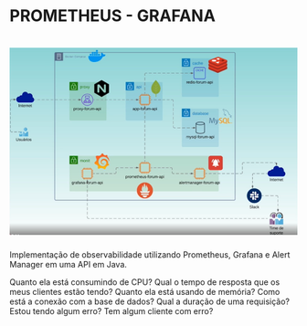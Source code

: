 # PROMETHEUS - GRAFANA

<h1 align="center">
  <img alt="" title="" src="github/diagrama.png">
</h1>

Implementação de observabilidade utilizando Prometheus, Grafana e Alert Manager em uma API em Java.

Quanto ela está consumindo de CPU?
Qual o tempo de resposta que os meus clientes estão tendo? 
Quanto ela está usando de memória?
Como está a conexão com a base de dados?
Qual a duração de uma requisição?
Estou tendo algum erro?
Tem algum cliente com erro?